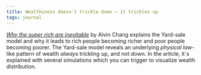 ```yaml
---
title: Wealthiness doesn´t trickle down – it trickles up
tags: journal
---
```

[<cite>Why the super rich are inevitable</cite>](https://pudding.cool/2022/12/yard-sale/) by Alvin Chang explains the Yard-sale model and why it leads to rich people becoming richer and poor people becoming poorer. The Yard-sale model reveals an underlying *physical law*-like pattern of wealth *always* trickling up, and not down. In the article, it´s explained with several simulations which you can trigger to visualize wealth distribution. 